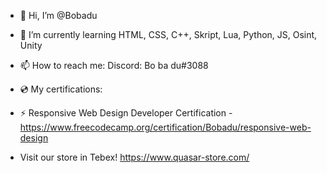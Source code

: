 - 👋 Hi, I’m @Bobadu
- 🌱 I’m currently learning HTML, CSS, C++, Skript, Lua, Python, JS, Osint, Unity
- 📫 How to reach me: Discord: Bo ba du#3088

- 💿 My certifications:
- ⚡ Responsive Web Design Developer Certification - https://www.freecodecamp.org/certification/Bobadu/responsive-web-design

- Visit our store in Tebex!
https://www.quasar-store.com/
